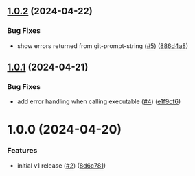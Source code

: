## [1.0.2](https://github.com/mikesmithgh/git-prompt-string-lualine.nvim/compare/v1.0.1...v1.0.2) (2024-04-22)


### Bug Fixes

* show errors returned from git-prompt-string ([#5](https://github.com/mikesmithgh/git-prompt-string-lualine.nvim/issues/5)) ([886d4a8](https://github.com/mikesmithgh/git-prompt-string-lualine.nvim/commit/886d4a8263ba8de8bcc5df724cf6abd2b5668b13))

## [1.0.1](https://github.com/mikesmithgh/git-prompt-string-lualine.nvim/compare/v1.0.0...v1.0.1) (2024-04-21)


### Bug Fixes

* add error handling when calling executable ([#4](https://github.com/mikesmithgh/git-prompt-string-lualine.nvim/issues/4)) ([e1f9cf6](https://github.com/mikesmithgh/git-prompt-string-lualine.nvim/commit/e1f9cf681945bdb94bc2fff6ea441e32cd25420e))

# 1.0.0 (2024-04-20)


### Features

* initial v1 release ([#2](https://github.com/mikesmithgh/git-prompt-string-lualine.nvim/issues/2)) ([8d6c781](https://github.com/mikesmithgh/git-prompt-string-lualine.nvim/commit/8d6c781576ec7fdc54fef9c9b4889401e626d27c))
